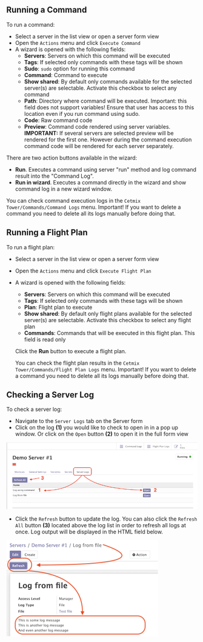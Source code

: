 
## Running a Command

To run a command:

- Select a server in the list view or open a server form view
- Open the `Actions` menu and click `Execute Command`
- A wizard is opened with the following fields:
  - **Servers**: Servers on which this command will be executed
  - **Tags**: If selected only commands with these tags will be shown
  - **Sudo**: `sudo` option for running this command
  - **Command**: Command to execute
  - **Show shared**: By default only commands available for the selected server(s) are selectable. Activate this checkbox to select any command
  - **Path**: Directory where command will be executed. Important: this field does not support variables! Ensure that user has access to this location even if you run command using sudo.
  - **Code**: Raw command code
  - **Preview**: Command code rendered using server variables.
  **IMPORTANT:** If several servers are selected preview will be rendered for the first one. However during the command execution command code will be rendered for each server separately.

There are two action buttons available in the wizard:

- **Run**. Executes a command using server "run" method and log command result into the "Command Log".
- **Run in wizard**. Executes a command directly in the wizard and show command log in a new wizard window.

You can check command execution logs in the `Cetmix Tower/Commands/Command Logs` menu.
Important! If you want to delete a command you need to delete all its logs manually before doing that.

## Running a Flight Plan

To run a flight plan:

- Select a server in the list view or open a server form view
- Open the `Actions` menu and click `Execute Flight Plan`
- A wizard is opened with the following fields:
  - **Servers**: Servers on which this command will be executed
  - **Tags**: If selected only commands with these tags will be shown
  - **Plan**: Flight plan to execute
  - **Show shared**: By default only flight plans available for the selected server(s) are selectable. Activate this checkbox to select any flight plan
  - **Commands**: Commands that will be executed in this flight plan. This field is read only

  Click the **Run** button to execute a flight plan.
  
  You can check the flight plan results in the `Cetmix Tower/Commands/Flight Plan Logs` menu.
  Important! If you want to delete a command you need to delete all its logs manually before doing that.

## Checking a Server Log

To check a server log:

- Navigate to the `Server Logs` tab on the Server form
- Click on the log **(1)** you would like to check to open in in a pop up window. Or click on the `Open` button **(2)** to open it in the full form view

![Open server log](../static/description/images/server_log_usage_1.png)
- Click the `Refresh` button to update the log. You can also click the `Refresh All` button **(3)** located above the log list in order to refresh all logs at once.
Log output will be displayed in the HTML field below.

![Update server log](../static/description/images/server_log_usage_2.png)

